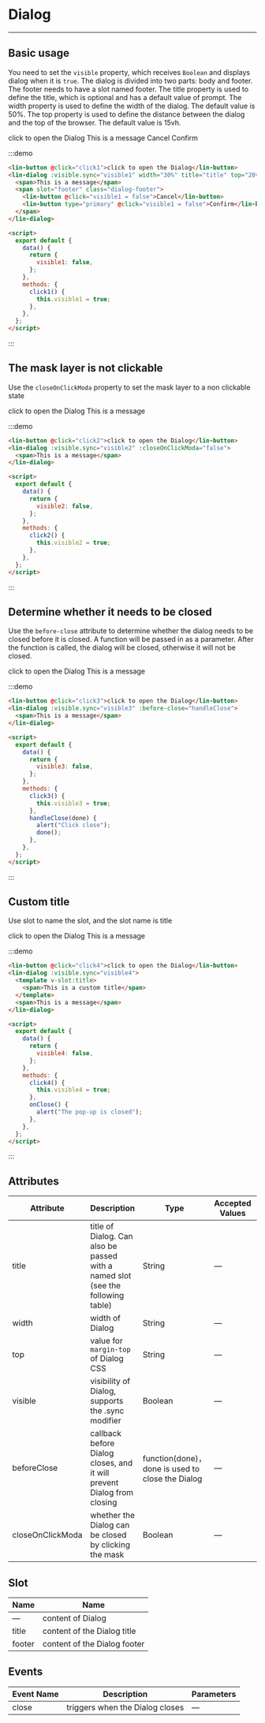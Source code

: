 <style lang="scss" scoped>
.dialog-footer {
  .lin-button {
    margin-left: 10px;
  }
}
</style>

<script>
export default {
  data() {
    return {
      visible1: false,
      visible2: false,
      visible3: false,
      visible4: false
    };
  },
  methods: {
    click1() {
      this.visible1 = true;
    },
    click2() {
      this.visible2 = true;
    },
    click3() {
      this.visible3 = true;
    },
    click4() {
      this.visible4 = true;
    },
    handleClose(done) {
      alert("Click close");
      done();
    },
    onClose(){
        alert('关闭了弹框')
    }
  }
};
</script>

# Dialog

---

## Basic usage

You need to set the `visible` property, which receives `Boolean` and displays dialog when it is `true`. The dialog is divided into two parts: body and footer. The footer needs to have a slot named footer. The title property is used to define the title, which is optional and has a default value of prompt. The width property is used to define the width of the dialog. The default value is 50%. The top property is used to define the distance between the dialog and the top of the browser. The default value is 15vh.


<div class='demo-block'>
<lin-button @click="click1">click to open the Dialog</lin-button>
<lin-dialog 
    :visible.sync="visible1" 
    width="30%" 
    title="title" 
    top="20vh">
    <span>This is a message</span>
    <span slot="footer" class="dialog-footer">
        <lin-button @click="visible1 = false">Cancel</lin-button>
        <lin-button type="primary" @click="visible1 = false">Confirm</lin-button>
    </span>
</lin-dialog>
</div>

:::demo

```html
<lin-button @click="click1">click to open the Dialog</lin-button>
<lin-dialog :visible.sync="visible1" width="30%" title="title" top="20vh">
  <span>This is a message</span>
  <span slot="footer" class="dialog-footer">
    <lin-button @click="visible1 = false">Cancel</lin-button>
    <lin-button type="primary" @click="visible1 = false">Confirm</lin-button>
  </span>
</lin-dialog>

<script>
  export default {
    data() {
      return {
        visible1: false,
      };
    },
    methods: {
      click1() {
        this.visible1 = true;
      },
    },
  };
</script>
```

:::

## The mask layer is not clickable

Use the `closeOnClickModa` property to set the mask layer to a non clickable state

<div class='demo-block'>
<lin-button @click="click2">click to open the Dialog</lin-button>
<lin-dialog 
    :visible.sync="visible2" 
    :closeOnClickModa="false">
    <span>This is a message</span>
</lin-dialog>
</div>

:::demo

```html
<lin-button @click="click2">click to open the Dialog</lin-button>
<lin-dialog :visible.sync="visible2" :closeOnClickModa="false">
  <span>This is a message</span>
</lin-dialog>

<script>
  export default {
    data() {
      return {
        visible2: false,
      };
    },
    methods: {
      click2() {
        this.visible2 = true;
      },
    },
  };
</script>
```

:::

## Determine whether it needs to be closed

Use the `before-close` attribute to determine whether the dialog needs to be closed before it is closed. A function will be passed in as a parameter. After the function is called, the dialog will be closed, otherwise it will not be closed.

<div class='demo-block'>
    <lin-button @click="click3">click to open the Dialog</lin-button>
    <lin-dialog :visible.sync="visible3" :before-close="handleClose">
    <span>This is a message</span>
    </lin-dialog>
</div>

:::demo

```html
<lin-button @click="click3">click to open the Dialog</lin-button>
<lin-dialog :visible.sync="visible3" :before-close="handleClose">
  <span>This is a message</span>
</lin-dialog>

<script>
  export default {
    data() {
      return {
        visible3: false,
      };
    },
    methods: {
      click3() {
        this.visible3 = true;
      },
      handleClose(done) {
        alert("Click close");
        done();
      },
    },
  };
</script>
```

:::

## Custom title

Use slot to name the slot, and the slot name is title

<div class='demo-block'>
    <lin-button @click="click4">click to open the Dialog</lin-button>
      <lin-dialog :visible.sync="visible4" @close='onClose'>
        <template v-slot:title>
          <span>This is a custom title</span>
        </template>
        <span>This is a message</span>
    </lin-dialog>
</div>

:::demo

```html
<lin-button @click="click4">click to open the Dialog</lin-button>
<lin-dialog :visible.sync="visible4">
  <template v-slot:title>
    <span>This is a custom title</span>
  </template>
  <span>This is a message</span>
</lin-dialog>

<script>
  export default {
    data() {
      return {
        visible4: false,
      };
    },
    methods: {
      click4() {
        this.visible4 = true;
      },
      onClose() {
        alert("The pop-up is closed");
      },
    },
  };
</script>
```

:::

## Attributes

| Attribute             | Description                                            | Type                                 | Accepted Values | Default |
| ---------------- | ----------------------------------------------- | ------------------------------------ | ------ | ------ |
| title            | title of Dialog. Can also be passed with a named slot (see the following table) | String                               | —      | Title   |
| width            | width of Dialog                                   | String                               | —      | 50%    |
| top              | value for `margin-top` of Dialog CSS                   | String                               | —      | 15vh   |
| visible          | visibility of Dialog, supports the .sync modifier              | Boolean                              | —      | false  |
| beforeClose      | callback before Dialog closes, and it will prevent Dialog from closing            | function(done)，done is used to close the Dialog | —      | —      |
| closeOnClickModa | whether the Dialog can be closed by clicking the mask              | Boolean                              | —      | true   |

## Slot

| Name | Name                    |
| -------- | ----------------------- |
| —        | content of Dialog           |
| title    | content of the Dialog title     |
| footer   | content of the Dialog footer |

## Events

| Event Name | Description              | Parameters |
| -------- | ----------------- | -------- |
| close    | triggers when the Dialog closes | —        |
